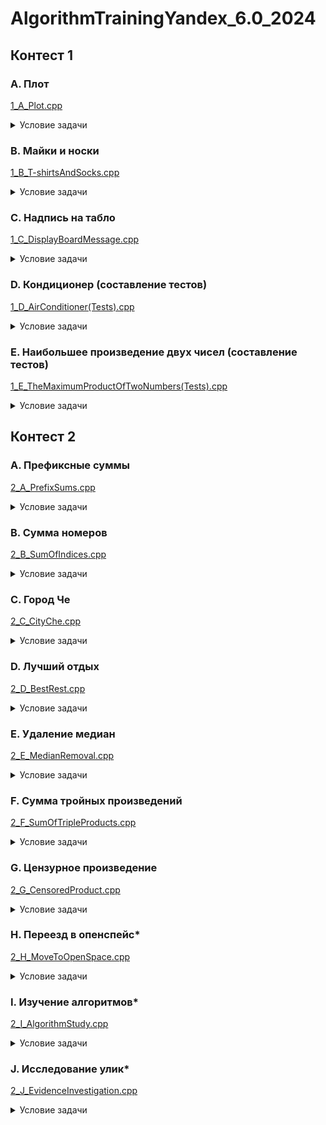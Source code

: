 # AlgorithmTrainingYandex_6.0_2024
## Контест 1
### A. Плот
[1_A_Plot.cpp](https://github.com/kateklec/AlgorithmTrainingYandex_6.0_2024/blob/main/AlgorithmTraining_6.0/1_A_Plot.cpp)
<details>
  <summary>Условие задачи</summary>
  
  **Описание:**  
  Посередине озера плавает плот, имеющий форму прямоугольника. Стороны плота направлены вдоль параллелей и меридианов. Введём систему координат, в которой ось OX направлена на восток, а ось ОY – на север. Пусть юго-западный угол плота имеет координаты (x1, y1), северо-восточный угол – координаты (x2, y2). 
  Пловец находится в точке с координатами (x, y). Определите, к какой стороне плота (северной, южной, западной или восточной) или к какому углу плота (северо-западному, северо-восточному, юго-западному, юго-восточному) пловцу нужно плыть, чтобы как можно скорее добраться до плота.
  
  **Формат ввода:**  
  Программа получает на вход шесть чисел в следующем порядке: `x1`, `y1` (координаты юго-западного угла плота), `x2`, `y2` (координаты северо-восточного угла плота), `x`, `y` (координаты пловца). Все числа целые и по модулю не превосходят 100. Гарантируется, что `x1 < x2`, `y1 < y2`, `x ≠ x1`, `x ≠ x2`, `y ≠ y1`, `y ≠ y2`, и координаты пловца находятся вне плота.
  
  **Формат вывода:**  
  Если пловцу следует плыть к северной стороне плота, программа должна вывести символ "N", к южной — символ "S", к западной — символ "W", к восточной — символ "E". Если пловцу следует плыть к углу плота, нужно вывести одну из следующих строк: "NW", "NE", "SW", "SE".
  
</details>

### B. Майки и носки

[1_B_T-shirtsAndSocks.cpp](https://github.com/kateklec/AlgorithmTrainingYandex_6.0_2024/blob/main/AlgorithmTraining_6.0/1_B_T-shirtsAndSocks.cpp)

<details>
  <summary>Условие задачи</summary>
  
  **Описание:**
  Как известно, осенью и зимой светает поздно, и так хочется утром ещё хоть немного поспать, а не идти в школу! Некоторые школьники готовы даже одеваться, не открывая глаз, лишь бы отложить момент пробуждения. Вот и Саша решил, что майку и носки он вполне может вытащить из шкафа на ощупь с закрытыми глазами и только потом включить свет и одеться. В шкафу у Саши есть два ящика. В одном из них лежит `A` синих и `B` красных маек, в другом — `C` синих и `D` красных пар носков. Саша хочет, чтобы и майка, и носки были одного цвета. Он вслепую вытаскивает `M` маек и `N` пар носков. В первое же утро Саша задумался, какое минимальное суммарное количество предметов одежды (`M + N`) он должен вытащить, чтобы среди них гарантированно оказались майка и носки одного цвета. Какого именно цвета окажутся предметы одежды, для Саши совершенно неважно. 

  **Формат ввода:**  
  На вход программе подаются четыре целых неотрицательных числа `A`, `B`, `C`, `D`, записанных в отдельных строках: `A` — количество синих маек, `B` — количество красных маек, `C` — количество синих носков, `D` — количество красных носков. Все числа не превосходят 10^9. Гарантируется, что в шкафу есть одноцветный комплект из майки и носков.
  
  **Формат вывода:**  
  Программа должна вывести два числа: количество маек `M` и количество пар носков `N`, которые должен взять Саша. Необходимо, чтобы среди `M` маек и `N` пар носков обязательно нашлась одноцветная пара, при этом сумма `M + N` должна быть минимальной.
  
  **Примечания:**  
  В примере из условия в шкафу лежит `A = 6` синих маек и `B = 2` красных маек. Если взять 3 майки, то среди них обязательно найдётся синяя. В другом ящике лежит `C = 7` пар синих носков и `D = 3` пары красных носков. Если взять 4 пары, то среди них обязательно будет пара синих носков. Поэтому если взять вслепую 3 майки и 4 пары носков, то среди них обязательно найдётся одноцветный (синий) комплект из майки и носков.

</details>

### C. Надпись на табло

[1_C_DisplayBoardMessage.cpp](https://github.com/kateklec/AlgorithmTrainingYandex_6.0_2024/blob/main/AlgorithmTraining_6.0/1_C_DisplayBoardMessage.cpp)

<details>
  <summary>Условие задачи</summary>
  
  **Описание:**  
  Вы получили доступ к одной из камер наблюдения в особо секретной организации. В зоне видимости камеры находится табло, с которого вы постоянно считываете информацию. Теперь вам нужно написать программу, которая по состоянию табло определяет, какая буква изображена на нём в данный момент. Табло представляет из себя квадратную таблицу, разбитую на `n×n` равных квадратных светодиодов. Каждый диод либо включён, либо выключен. Введём систему координат, направив ось OX вправо, а ось OY — вверх, приняв сторону диода равной 1. 

  На табло могут быть изображены только следующие буквы:
  
  • `I` — прямоугольник из горящих диодов.  
  • `O` — прямоугольник из горящих диодов с углами `(x1,y1)` и `(x2,y2)`, внутри которого есть прямоугольник из выключенных диодов с координатами углов `(x3,y3)` и `(x4,y4)`. При этом границы выключенного прямоугольника не должны касаться внешнего, то есть `x1 < x3 < x4 < x2` и `y1 < y3 < y4 < y2`.  
  • `C` — прямоугольник из горящих диодов с углами `(x1,y1)` и `(x2,y2)`, внутри которого есть прямоугольник из выключенных диодов с координатами углов `(x3,y3)` и `(x4,y4)`. При этом правая граница выключенного прямоугольника находится на правой границе внешнего прямоугольника, то есть `x1 < x3 < x4 = x2` и `y1 < y3 < y4 <y2`.  
  • `L` — прямоугольник из горящих диодов с углами `(x1,y1)` и `(x2,y2)`, внутри которого есть прямоугольник из выключенных диодов с координатами углов `(x3,y3)` и `(x4,y4)`. При этом правые верхние углы выключенного прямоугольника и внешнего прямоугольника совпадают, то есть `x1 < x3 < x4 = x2` и `y1 < y3 < y4 = y2`.  
  • `H` — прямоугольник из горящих диодов с углами `(x1,y1)` и `(x2,y2)`, внутри которого находятся 2 прямоугольника из выключенных диодов с координатами углов `(x3,y3)`, `(x4,y4)` у первого и `(x5,y5)`, `(x6,y6)` у второго. Выключенные прямоугольники должны иметь одинаковую ширину, находиться строго один под другим, один касаясь верхней стороны, а другой касаясь нижней стороны внешнего прямоугольника, то есть `x1 < x3 = x5 < x4 = x6 < x2` и `y1 = y3 < y4 < y5 < y6 = y2`.  
  • `P` — прямоугольник из горящих диодов с углами `(x1,y1)` и `(x2,y2)`, внутри которого находятся 2 прямоугольника из выключенных диодов с углами `(x3,y3)`, `(x4,y4)` у первого и `(x5,y5)`, `(x6,y6)` у второго. Правый нижний угол первого выключенного прямоугольника должен совпадать с правым нижним углом внешнего прямоугольника, а другой выключенный прямоугольник должен находиться выше и не касаться других границ, также левые границы двух выключенных прямоугольников должны совпадать, то есть `x1 < x3 = x5 < x4 = x6 = x2` и `y1 = y3 < y4 < y5 < y6 = y2`.
  
  • Любое другое состояние табло считается буквой **X**.

  **Формат ввода:**  
  В первой строке входных данных находится одно число `n` (1 ≤ n ≤ 10) — сторона табло. В следующих `n` строках находятся строки длины `n` из символов `.` и `#` — строки таблицы. `.` обозначает выключенный квадратный диод табло, а `#` — горящий.

  **Формат вывода:**  
  Программа должна вывести единственный символ: если данная таблица подходит под одно из описаний букв `I`, `O`, `C`, `L`, `H`, `P`, то выведите её (все буквы — английские). Если же данная таблица не подходит ни под какие условия, то выведите `X`.

</details>

### D. Кондиционер (составление тестов)

[1_D_AirConditioner(Tests).cpp](https://github.com/kateklec/AlgorithmTrainingYandex_6.0_2024/blob/main/AlgorithmTraining_6.0/1_D_AirConditioner(Tests).cpp)

<details>
  <summary>Условие задачи</summary>
  
  **Описание:**  
  На соревновании участникам была предложена следующая задача:
  ——
  В офисе, где работает программист Петр, установили кондиционер нового типа. Этот кондиционер отличается особой простотой в управлении. У кондиционера есть всего лишь два управляемых параметра: желаемая температура и режим работы.

  Кондиционер может работать в следующих четырех режимах:
  
  - `freeze` — охлаждение. В этом режиме кондиционер может только уменьшать температуру. Если температура в комнате и так не больше желаемой, то он выключается.
  - `heat` — нагрев. В этом режиме кондиционер может только увеличивать температуру. Если температура в комнате и так не меньше желаемой, то он выключается.
  - `auto` — автоматический режим. В этом режиме кондиционер может как увеличивать, так и уменьшать температуру в комнате до желаемой.
  - `fan` — вентиляция. В этом режиме кондиционер осуществляет только вентиляцию воздуха и не изменяет температуру в комнате.

  Кондиционер достаточно мощный, поэтому при настройке на правильный режим работы он за час доводит температуру в комнате до желаемой.

  Требуется написать программу, которая по заданной температуре в комнате troom, установленным на кондиционере желаемой температуре tcond и режиму работы определяет температуру, которая установится в комнате через час.
  ——
  Вам предстоит разработать набор тестов (только входных данных) для этой задачи, тщательно проверяющий решения участников.
  
  **Формат вывода:**  
  Сдавать следует не программу, а текстовый файл. В первой строке файла запишите число N (1 ≤ N ≤ 20) — количество тестов, которые вы разработали. В следующих N строках запишите по одному тесту. Каждый тест должен состоять из чисел troom и tcond (-50 ≤ t_room, t_cond ≤ 50) и режима работы кондиционера (одно из слов freeze, heat, auto, fan).

</details>

### E. Наибольшее произведение двух чисел (составление тестов)

[1_E_TheMaximumProductOfTwoNumbers(Tests).cpp](https://github.com/kateklec/AlgorithmTrainingYandex_6.0_2024/blob/main/AlgorithmTraining_6.0/1_E_TheMaximumProductOfTwoNumbers(Tests).cpp)

<details>
  <summary>Условие задачи</summary>

  **Описание:**  
  На соревновании участникам была предложена следующая задача:
  ——
  Дан список, заполненный произвольными целыми числами. Найдите в этом списке два числа, произведение которых максимально. Выведите эти числа в порядке неубывания. Список содержит не менее двух элементов. Числа подобраны так, что ответ однозначен. Решение должно иметь сложность O(n), где n - размер списка.
  ——
  Вам предстоит разработать набор тестов (только входных данных) для этой задачи, тщательно проверяющий решения участников.

  **Формат вывода**  
  Сдавать следует не программу, а текстовый файл.  
  В первой строке файла запишите число N (1 ≤ N ≤ 20) — количество тестов, которые вы разработали.  
  В следующих N строках запишите по одному тесту. Каждый тест должен состоять из одной строки, в которой записано число K (2 ≤ K ≤ 10) — количество чисел в последовательности, а затем K чисел ai (−100 ≤ ai ≤ 100).

</details>

## Контест 2
### A. Префиксные суммы

[2_A_PrefixSums.cpp](https://github.com/kateklec/AlgorithmTrainingYandex_6.0_2024/blob/main/AlgorithmTraining_6.0/2_A_PrefixSums.cpp)

<details>
  <summary>Условие задачи</summary>
  
  **Описание:** 
  По данной последовательности `a1,a2,...,an` вычислите последовательность ее префиксных сумм `b1,b2,...,bn`, где $b_j = \sum_{i=1}^{j} a_i$.
  
  **Формат ввода**
  В первой строке дано целое число `n` (1 ≤ n ≤ 10^3)  — количество элементов в последовательности `a`. Во второй строке дано `n` целых чисел `a1,a2,...,an` (∣ai∣ ≤ 10^6)  — элементы последовательности.
  
  **Формат вывода**
  Выведите `n` целых чисел `b1,b2,...,bn`  — последовательность префиксных сумм для последовательности `a`.

</details>

### B. Сумма номеров

[2_B_SumOfIndices.cpp](https://github.com/kateklec/AlgorithmTrainingYandex_6.0_2024/blob/main/AlgorithmTraining_6.0/2_B_SumOfIndices.cpp)

<details>
  <summary>Условие задачи</summary>
  
  **Описание:** 
  Вася очень любит везде искать своё счастливое число K. Каждый день он ходит в школу по улице, вдоль которой припарковано N машин. Он заинтересовался вопросом, сколько существует наборов машин, стоящих подряд на местах с L до R, что сумма их номеров равна K. Помогите 
  Васе узнать ответ на его вопрос.
  Например, если число N=5, K=17, а номера машин равны 17, 7, 10, 7, 10, то существует 4 набора машин:
  17 (L = 1,R = 1),
  7, 10 (L = 2,R = 3),
  10, 7 (L = 3,R = 4),
  7, 10 (L = 4,R = 5)
  
  **Формат ввода**
  В первой строке входных данных задаются числа N и K (1 ≤ N ≤ 100000, 1 ≤ K ≤ 10^9).
  Во второй строке содержится N чисел, задающих номера машин. Номера машин могут принимать значения от 1 до 999 включительно.

  **Формат вывода**
  Необходимо вывести одно число — количество наборов.
  
</details>

### C. Город Че

[2_C_CityChe.cpp](https://github.com/kateklec/AlgorithmTrainingYandex_6.0_2024/blob/main/AlgorithmTraining_6.0/2_C_CityChe.cpp)

<details>
  <summary>Условие задачи</summary>
  
  **Описание:**
  В центре города Че есть пешеходная улица - одно из самых популярных мест для прогулок жителей города. По этой улице очень приятно гулять, ведь вдоль улицы расположено n забавных памятников. Девочке Маше из города Че нравятся два мальчика из ее школы, и она никак не может сделать выбор между ними. Чтобы принять окончательное решение, она решила назначить обоим мальчикам свидание в одно и то же время. Маша хочет выбрать два памятника на пешеходной улице, около которых мальчики будут ее ждать. При этом она хочет выбрать такие памятники, чтобы мальчики не увидели друг друга. Маша знает, что из-за тумана мальчики увидят друг друга только в том случае, если они будут на расстоянии не более r метров. Маше заинтересовалась, а сколько способов есть выбрать два различных памятника для организации свиданий.
  
  **Формат ввода**
  В первой строке входного файла находятся два целых числа n и r (2 ≤ n ≤ 300000, 1 ≤ r ≤ 10^9) - количество памятников и максимальное расстояние, на котором мальчики могут увидеть друг друга.
  Во второй строке задано n положительных чисел d1, ..., dn, где di - расстояние от i-го памятника до начала улицы. Все памятники находятся на разном расстоянии от начала улицы. Памятники приведены в порядке возрастания расстояния от начала улицы (1 ≤ d1, d2, ..., dn ≤ 10^9).

  **Формат вывода**
  Выведите одно число - число способов выбрать два памятника для организации свиданий.

</details>

### D. Лучший отдых

[2_D_BestRest.cpp](https://github.com/kateklec/AlgorithmTrainingYandex_6.0_2024/blob/main/AlgorithmTraining_6.0/2_D_BestRest.cpp)

<details>
  <summary>Условие задачи</summary>
  
  **Описание:**
  Васе предстоит выполнить nn дел, для каждого дела он определил направление деятельности, заданное целым числом ai. За один день Вася может сделать любое количество дел, но он считает, что лучший вид отдыха — это смена деятельности. Поэтому он не хочет делать похожие дела в один и тот же день. Дела с номерами ai и aj считаются похожими, если разница между их номерами не превышает заданного коэффициента разнообразия k, то есть если ∣ai−aj∣ ≤ k. Также Вася хочет сделать все свои дела как можно быстрее. Например, если Васе необходимо сделать три дела с направлениями деятельности 1, 2 и 4 при k=2, то в первый день можно сделать дела 1 и 4, а во второй — 2. Сделать все дела за один день нельзя потому что направления деятельности 1 и 2 похожи. Определите минимальное количество дней, необходимое Васе для выполнения всех его дел.

  **Формат ввода**
  В первой строке ввода через пробел даны два целых числа n и k — количество дел и коэффициент разнообразия (1 ≤ n ≤ 2 * 10^5; 0 ≤ k ≤ 10^9).
  Во второй строке через пробел перечислены nn чисел ai — направления дел (1 ≤ ai ≤ 10^9).

  **Формат вывода**
  Выведите единственное целое число — минимальное количество дней, необходимое Васе для выполнения всех дел.

</details>

### E. Удаление медиан

[2_E_MedianRemoval.cpp](https://github.com/kateklec/AlgorithmTrainingYandex_6.0_2024/blob/main/AlgorithmTraining_6.0/2_E_MedianRemoval.cpp)

<details>
  <summary>Условие задачи</summary>
  
  **Описание:**
  Задана последовательность чисел ai длиной n. Из него необходимо последовательно удалять медианы.
  Медиана в этой задаче определяются следующим образом:
  - Если количество чисел в последовательности нечетно, то медиана — число, стоящее точно в середине упорядоченной по возрастанию последовательности.
  - Если количество чисел в последовательности чётно, то медианой последовательности является:

   o Меньшее из двух стоящих посередине чисел упорядоченной по возрастанию последовательности, если два средних различны.
   o Любое из двух стоящих посередине чисел упорядоченной по возрастанию последовательности, если два средних равны.
  
  Определите в каком порядке будут удалены элементы последовательности.

  **Формат ввода**
  В первой строке дано одно натуральное число n — количество элементов последовательности (1 ≤ n ≤ 10^5).
  Во второй строке содержатся n натуральных чисел ai — элементы последовательности (1 ≤ ai ≤ 10^9).

  **Формат вывода**
  Выведите n чисел — порядок удаления чисел из последовательности.

</details>

### F. Сумма тройных произведений

[2_F_SumOfTripleProducts.cpp](https://github.com/kateklec/AlgorithmTrainingYandex_6.0_2024/blob/main/AlgorithmTraining_6.0/2_F_SumOfTripleProducts.cpp)

<details>
  <summary>Условие задачи</summary>
  
  **Описание:**
  Задана последовательность из nn чисел ai. Найдите число
  $\sum_{1 \leq i < j < k \leq n} a_i \cdot a_j \cdot a_k$
  Поскольку число может получиться слишком большим, требуется посчитать его по модулю 1000000007.

  **Формат ввода**
  В первой строке дано одно целое число n (3 ≤ n ≤ 10^6).
  Во второй строке даны n целых чисел ai (0 ≤ ai ≤ 10^6).

  **Формат вывода**
  Выведите требуемое число по модулю 1000000007.

</details>

### G. Цензурное произведение

[2_G_CensoredProduct.cpp](https://github.com/kateklec/AlgorithmTrainingYandex_6.0_2024/blob/main/AlgorithmTraining_6.0/2_G_CensoredProduct.cpp)

<details>
  <summary>Условие задачи</summary>
  
  **Описание:**
  Комитет по цензуре определил грубость строки t1t2...tk как количество пар индексов (i,j), где 1 ≤ i < j ≤ k, при этом ti = «a», а tj = «b». То есть, грубость строки — это количество способов вычеркнуть из нее буквы так, чтобы осталась строка, состоящая только из двух букв «a» и «b» (именно в этом порядке). Кроме того, по решению того же комитета, все литературные произведения должны представлять собой подстроку определенной комитетом строки s, состоящую из n букв. Вася хочет написать литературное произведение, грубость которого не превосходит c. Для этого он должен выбрать некоторую непустую подстроку строки s, начиная с индекса l и заканчивая индексом r, т.е. состоящую из символов slsl+1...sr. Чем длиннее произведение — тем больше оплата, поэтому Вася хочет, чтобы его произведение было как можно длиннее. Определите длину самого длинного произведения, которое может написать Вася.

  **Формат ввода**
  Первая строка входных данных содержит два целых числа n и c — длину строки s и максимальную разрешенную грубость литературного произведения (1 ≤ n ≤ 10^6, 0 ≤ c ≤ 10^18).
  Вторая строка содержит строку s. Строка состоит из n строчных английских букв.

  **Формат вывода**
  Выведите ответ на задачу.
  
</details>

###  H. Переезд в опенспейс*

[2_H_MoveToOpenSpace.cpp](https://github.com/kateklec/AlgorithmTrainingYandex_6.0_2024/blob/main/AlgorithmTraining_6.0/2_H_MoveToOpenSpace.cpp)

<details>
  <summary>Условие задачи</summary>
  
  **Описание:**
  Сотрудники компании работают в старом советском здании, состоящем из n больших кабинетов, расположенных в один ряд, один за другим. В зале i работает ровно ai сотрудников. HR-менеджеры компании выяснили, что сотрудникам грустно и одиноко в отдельных кабинетах и, чтобы им стало веселее, необходимо переоборудовать один из кабинетов в модный опенспейс и переселить всех сотрудников в него. Переезд сотрудника в другой кабинет сопровождается переносом его рабочего стола, что довольно тяжело и времязатратно. При переезде сотрудник перемещает свой стол по всем кабинетам от своего начального положения до кабинета с опенсейсом. Таким образом, количество переходов сотрудника определяется как модуль разности номеров исходного кабинета и кабинета с оборудованным опенспейсом. HR-менеджеры хотят сделать переезд как можно проще и выбрать такой кабинет для оборудования опенспейса, чтобы минимизировать суммарное количество переходов сотрудников (и их рабочих столов). Помогите им определить это количество переходов.

  **Формат ввода**
  В первой строке ввода дано целое число n — количество кабинетов в офисе (1 ≤ n ≤ 2 * 10^5).
  В следующей строке через пробел перечислены nn целых чисел ai — количество сотрудников в кабинете i (1 ≤ ai ≤ 10^9).

  **Формат вывода**
  Выведите одно число — минимальное суммарное количество переходов.

</details>

### I. Изучение алгоритмов*

[2_I_AlgorithmStudy.cpp](https://github.com/kateklec/AlgorithmTrainingYandex_6.0_2024/blob/main/AlgorithmTraining_6.0/2_I_AlgorithmStudy.cpp)

<details>
  <summary>Условие задачи</summary>
  
  **Описание:**
  Вася готовится к алгоритмической секции собеседования и выяснил, что ему нужно изучить nn алгоритмов. Вася поверхностно изучил каждый из них, и охарактеризовал i-й алгоритм двумя параметрами ai (интересность) и bi (полезность). Вася работает сисадмином на научной базе в Антарктиде и никуда не торопится. Он будет изучать по одному алгоритму в день. Если ему скучно, то он будет изучать самый интересный алгоритм (с максимальным ai) из всех еще не изученных. А если у него воодушевленное настроение, то выберет для изучения самый полезный алгоритм из еще не изученных (с максимальным bi). Если есть несколько алгоритмов с максимальным интересующим Васю параметром, то он выберет тот, у которого второй параметр наибольший. Если и вторые параметры равны, то Вася выберет алгоритм с меньшим порядковым номером. Вася — предсказуемый человек (и гордится этим), поэтому он знает свое настроение на nn дней вперед. Определите, в каком порядке он изучит алгоритмы.

  **Формат ввода**
  В первой строке ввода дано целое число n — количество алгоритмов (1 ≤ n ≤ 10^5).
  Во второй строке через пробел перечислены n целых чисел ai — значения интересности алгоритмов (1 ≤ ai ≤ 10^9). В третьей строке в том же формате даны целые числа bi — значения полезности алгоритмов (1 ≤ bi ≤ 10^9).
  В последней строке через пробел перечислены nn целых чисел pi — индикаторы настроения Васи в ближайшие n дней. Если pi = 1, Вася выберет алгоритм с максимальной полезностью (максимальным bi), иначе pi = 0 и Вася выберет самый интересный из доступных алгоритмов (с максимальным ai).

  **Формат вывода**
  Выведите n различных целых чисел от 1 до n, разделенных пробелами; i-е число должно быть равно номеру алгоритма, который Вася будет изучать в i-й день.

</details>

### J. Исследование улик*

[2_J_EvidenceInvestigation.cpp](https://github.com/kateklec/AlgorithmTrainingYandex_6.0_2024/blob/main/AlgorithmTraining_6.0/2_J_EvidenceInvestigation.cpp)

<details>
  <summary>Условие задачи</summary>
  
  **Описание:**
  Бенуа Бланк взялся за расследование загадочного преступления и теперь активно ищет улики, которые помогут ему выйти на настоящего преступника. Как любой уважающий себя детектив, Бенуа Бланк имеет собственный метод поиска истины. Как он любит повторять, его философия заключается в том, что можно просто быть пассивным наблюдателем, и жизнь сама выведет тебя к правде. Всего Бенуа Бланк собрал n улик и расположил перед собой в ряд, i-я улика в ряду имеет весомость, равную ai. Детектив считает, что наиболее интересными могут оказаться наименее весомые улики, и разработал следующий процесс их исследования. Сперва Бланк выбирает какую-то улику с номером x и начинает перебирать улики слева от нее. Пока слева от текущей улики находится улика меньшей или равной весомости, Бенуа Бланк перемещается к ней. При этом, эксцентричному детективу быстро надоедает однообразие, поэтому он не будет делать больше k перемещений между уликами с одинаковой весомостью.

  Например, если весомости улик равны ⟨3,3,3,4,4,5⟩, k=2, и детектив начинает с последней улики, он совершит четыре перемещения влево, после чего остановится. Улики требуют тщательного изучения, поэтому Бенуа Бланк повторяет процесс m раз, в i-й раз начиная с улики с номером xi. Помогите ему побыстрее определить, на какой улике он остановится в каждом из случаев.

  **Формат ввода**
  В первой строке дано целое число n — количество улик (1 ≤ n ≤ 4 * 10^5). Во второй строке через пробел перечислены nn целых чисел ai — значения весомости улик в порядке их следования в ряду (1 ≤ ai ≤ 10^9).
  В следующей строке через пробел даны два целых числа m и k — количество экспериментов и максимальное число перемещений между уликами равной весомости (1 ≤ m ≤ 4 * 10^5; 0 ≤ k ≤ n).
  В последней строке через пробел перечислены m целых чисел xi — номера улик, с которых Бенуа Бланк будет начинать исследование (1 ≤ xi ≤ n).

  **Формат вывода**
  Выведите через пробел m целых чисел от 1 до n — номера улик, на которых остановится детектив в каждом из экспериментов.

</details>
